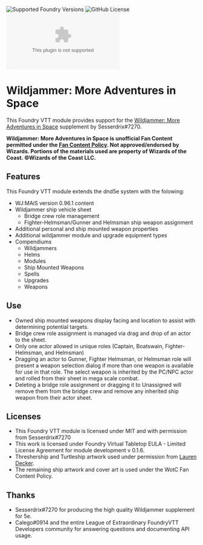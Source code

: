![Supported Foundry Versions](https://img.shields.io/endpoint?url=https://foundryshields.com/version?url=https://github.com/surged20/wjmais/releases/latest/download/module.json)
![GitHub License](https://img.shields.io/github/license/surged20/wjmais)
![Latest Release Download Count](https://img.shields.io/github/downloads/surged20/wjmais/latest/module.zip)

# Wildjammer: More Adventures in Space

This Foundry VTT module provides support for the
[Wildjammer: More Adventures in Space](https://www.dropbox.com/sh/3c88jrhy1t7gyql/AACS63QaKFCCrBn_-cxRVHBda)
supplement by Sesserdrix#7270.

**Wildjammer: More Adventures in Space is unofficial Fan Content permitted under the [Fan Content Policy](https://company.wizards.com/en/legal/fancontentpolicy). Not approved/endorsed by Wizards. Portions of the materials used are property of Wizards of the Coast. ©Wizards of the Coast LLC.**

## Features

This Foundry VTT module extends the dnd5e system with the folowing:
- WJ:MAiS version 0.96.1 content
- Wildjammer ship vehicle sheet 
  - Bridge crew role management
  - Fighter-Helmsman/Gunner and Helmsman ship weapon assignment
- Additional personal and ship mounted weapon properties
- Additional wildjammer module and upgrade equipment types
- Compendiums
  - Wildjammers
  - Helms
  - Modules
  - Ship Mounted Weapons
  - Spells
  - Upgrades
  - Weapons

## Use

- Owned ship mounted weapons display facing and location to assist with determining potential targets.
- Bridge crew role assignment is managed via drag and drop of an actor to the sheet.
- Only one actor allowed in unique roles (Captain, Boatswain, Fighter-Helmsman, and Helmsman)
- Dragging an actor to Gunner, Fighter Helmsman, or Helmsman role will present a weapon selection dialog if more than one weapon is available for use in that role. The select weapon is inherited by the PC/NPC actor and rolled from their sheet in mega scale combat.
- Deleting a bridge role assignment or dragging it to Unassigned will remove them from the bridge crew and remove any inherited ship weapon from their actor sheet.

## Licenses

- This Foundry VTT module is licensed under MIT and with permission from Sesserdrix#7270
- This work is licensed under Foundry Virtual Tabletop EULA - Limited License Agreement for module development v 0.1.6.
- Threshership and Turtleship artwork used under permission from [Lauren Decker](http://www.instagram.com/1d10art).
- The remaining ship artwork and cover art is used under the WotC Fan Content Policy.

## Thanks

- Sesserdrix#7270 for producing the high quality Wildjammer supplement for 5e.
- Calego#0914 and the entire League of Extraordinary FoundryVTT Developers community for answering questions and documenting API usage.
